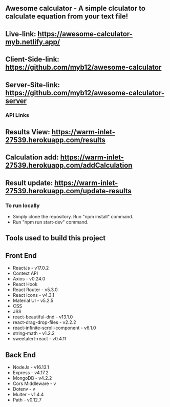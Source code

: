 ## Awesome calculator - A simple clculator to calculate equation from your text file!

## Live-link: https://awesome-calculator-myb.netlify.app/
## Client-Side-link: https://github.com/myb12/awesome-calculator
## Server-Site-link: https://github.com/myb12/awesome-calculator-server

### API Links
## Results View: https://warm-inlet-27539.herokuapp.com/results
## Calculation add: https://warm-inlet-27539.herokuapp.com/addCalculation
## Result update: https://warm-inlet-27539.herokuapp.com/update-results

### To run locally
* Simply clone the repository. Run "npm install" command.
* Run "npm run start-dev" command.

## Tools used to build this project
## Front End
* ReactJs - v17.0.2
* Context API
* Axios - v0.24.0
* React Hook
* React Router - v5.3.0
* React Icons - v4.3.1
* Material UI - v5.2.5
* CSS 
* JSS 
* react-beautiful-dnd - v13.1.0
* react-drag-drop-files - v2.2.2
* react-infinite-scroll-component - v6.1.0
* string-math - v1.2.2
* sweetalert-react - v0.4.11

## Back End
* NodeJs - v16.13.1
* Express - v4.17.2
* MongoDB - v4.2.2
* Cors Middleware - v
* Dotenv - v
* Multer - v1.4.4
* Path - v0.12.7